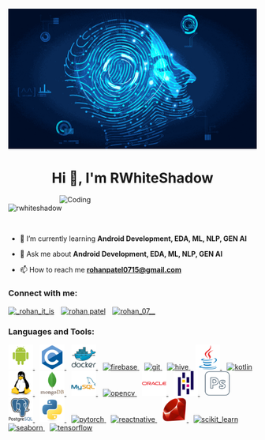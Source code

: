 [![MasterHead](https://github.com/Rohan0715/MasterHead/blob/main/poster1.gif)](https://github.com/Rohan0715/MasterHead/blob/main/poster1.gif)
<h1 align="center">Hi 👋, I'm RWhiteShadow</h1>

<img align="right" alt="Coding" width="400" src="https://github.com/Rohan0715/MasterHead/blob/main/Poster2.gif" />

<p align="left"> <img src="https://komarev.com/ghpvc/?username=rwhiteshadow&label=Profile%20views&color=0e75b6&style=flat" alt="rwhiteshadow" /> </p>

<p align="left"> <a href="https://twitter.com/" target="blank"><img src="https://img.shields.io/twitter/follow/?logo=twitter&style=for-the-badge" alt="" /></a> </p>

- 🌱 I’m currently learning **Android Development, EDA, ML, NLP, GEN AI**

- 💬 Ask me about **Android Development, EDA, ML, NLP, GEN AI**

- 📫 How to reach me **rohanpatel0715@gmail.com**

<h3 align="left">Connect with me:</h3>
<p align="left">
<a href="https://instagram.com/_rohan_it_is" target="blank" style="margin-right: 10px;"><img align="center" src="https://raw.githubusercontent.com/rahuldkjain/github-profile-readme-generator/master/src/images/icons/Social/instagram.svg" alt="_rohan_it_is" height="35" width="45" /></a>
<a href="https://www.hackerrank.com/rohanpatel" target="blank" style="margin-right: 10px;"><img align="center" src="https://raw.githubusercontent.com/rahuldkjain/github-profile-readme-generator/master/src/images/icons/Social/hackerrank.svg" alt="rohan patel" height="35" width="45" /></a>
<a href="https://www.leetcode.com/rohan_07__" target="blank"><img align="center" src="https://raw.githubusercontent.com/rahuldkjain/github-profile-readme-generator/master/src/images/icons/Social/leet-code.svg" alt="rohan_07__" height="35" width="45" /></a>
</p>

<h3 align="left">Languages and Tools:</h3>
<p align="left">
<a href="https://developer.android.com" target="_blank" rel="noreferrer" style="margin-right: 10px;"> <img src="https://raw.githubusercontent.com/devicons/devicon/master/icons/android/android-original-wordmark.svg" alt="android" width="50" height="50"/> </a>
<a href="https://www.cprogramming.com/" target="_blank" rel="noreferrer" style="margin-right: 10px;"> <img src="https://raw.githubusercontent.com/devicons/devicon/master/icons/c/c-original.svg" alt="c" width="50" height="50"/> </a>
<a href="https://www.docker.com/" target="_blank" rel="noreferrer" style="margin-right: 10px;"> <img src="https://raw.githubusercontent.com/devicons/devicon/master/icons/docker/docker-original-wordmark.svg" alt="docker" width="50" height="50"/> </a>
<a href="https://firebase.google.com/" target="_blank" rel="noreferrer" style="margin-right: 10px;"> <img src="https://www.vectorlogo.zone/logos/firebase/firebase-icon.svg" alt="firebase" width="50" height="50"/> </a>
<a href="https://git-scm.com/" target="_blank" rel="noreferrer" style="margin-right: 10px;"> <img src="https://www.vectorlogo.zone/logos/git-scm/git-scm-icon.svg" alt="git" width="50" height="50"/> </a>
<a href="https://hive.apache.org/" target="_blank" rel="noreferrer" style="margin-right: 10px;"> <img src="https://www.vectorlogo.zone/logos/apache_hive/apache_hive-icon.svg" alt="hive" width="50" height="50"/> </a>
<a href="https://www.java.com" target="_blank" rel="noreferrer" style="margin-right: 10px;"> <img src="https://raw.githubusercontent.com/devicons/devicon/master/icons/java/java-original.svg" alt="java" width="50" height="50"/> </a>
<a href="https://kotlinlang.org" target="_blank" rel="noreferrer" style="margin-right: 10px;"> <img src="https://www.vectorlogo.zone/logos/kotlinlang/kotlinlang-icon.svg" alt="kotlin" width="50" height="50"/> </a>
<a href="https://www.linux.org/" target="_blank" rel="noreferrer" style="margin-right: 10px;"> <img src="https://raw.githubusercontent.com/devicons/devicon/master/icons/linux/linux-original.svg" alt="linux" width="50" height="50"/> </a>
<a href="https://www.mongodb.com/" target="_blank" rel="noreferrer" style="margin-right: 10px;"> <img src="https://raw.githubusercontent.com/devicons/devicon/master/icons/mongodb/mongodb-original-wordmark.svg" alt="mongodb" width="50" height="50"/> </a>
<a href="https://www.mysql.com/" target="_blank" rel="noreferrer" style="margin-right: 10px;"> <img src="https://raw.githubusercontent.com/devicons/devicon/master/icons/mysql/mysql-original-wordmark.svg" alt="mysql" width="50" height="50"/> </a>
<a href="https://opencv.org/" target="_blank" rel="noreferrer" style="margin-right: 10px;"> <img src="https://www.vectorlogo.zone/logos/opencv/opencv-icon.svg" alt="opencv" width="50" height="50"/> </a>
<a href="https://www.oracle.com/" target="_blank" rel="noreferrer" style="margin-right: 10px;"> <img src="https://raw.githubusercontent.com/devicons/devicon/master/icons/oracle/oracle-original.svg" alt="oracle" width="50" height="50"/> </a>
<a href="https://pandas.pydata.org/" target="_blank" rel="noreferrer" style="margin-right: 10px;"> <img src="https://raw.githubusercontent.com/devicons/devicon/2ae2a900d2f041da66e950e4d48052658d850630/icons/pandas/pandas-original.svg" alt="pandas" width="50" height="50"/> </a>
<a href="https://www.photoshop.com/en" target="_blank" rel="noreferrer" style="margin-right: 10px;"> <img src="https://raw.githubusercontent.com/devicons/devicon/master/icons/photoshop/photoshop-line.svg" alt="photoshop" width="50" height="50"/> </a>
<a href="https://www.postgresql.org" target="_blank" rel="noreferrer" style="margin-right: 10px;"> <img src="https://raw.githubusercontent.com/devicons/devicon/master/icons/postgresql/postgresql-original-wordmark.svg" alt="postgresql" width="50" height="50"/> </a>
<a href="https://www.python.org" target="_blank" rel="noreferrer" style="margin-right: 10px;"> <img src="https://raw.githubusercontent.com/devicons/devicon/master/icons/python/python-original.svg" alt="python" width="50" height="50"/> </a>
<a href="https://pytorch.org/" target="_blank" rel="noreferrer" style="margin-right: 10px;"> <img src="https://www.vectorlogo.zone/logos/pytorch/pytorch-icon.svg" alt="pytorch" width="50" height="50"/> </a>
<a href="https://reactnative.dev/" target="_blank" rel="noreferrer" style="margin-right: 10px;"> <img src="https://reactnative.dev/img/header_logo.svg" alt="reactnative" width="50" height="50"/> </a>
<a href="https://www.ruby-lang.org/en/" target="_blank" rel="noreferrer" style="margin-right: 10px;"> <img src="https://raw.githubusercontent.com/devicons/devicon/master/icons/ruby/ruby-original.svg" alt="ruby" width="50" height="50"/> </a>
<a href="https://scikit-learn.org/" target="_blank" rel="noreferrer" style="margin-right: 10px;"> <img src="https://upload.wikimedia.org/wikipedia/commons/0/05/Scikit_learn_logo_small.svg" alt="scikit_learn" width="50" height="50"/> </a>
<a href="https://seaborn.pydata.org/" target="_blank" rel="noreferrer" style="margin-right: 10px;"> <img src="https://seaborn.pydata.org/_images/logo-mark-lightbg.svg" alt="seaborn" width="50" height="50"/> </a>
<a href="https://www.tensorflow.org" target="_blank" rel="noreferrer" style="margin-right: 10px;"> <img src="https://www.vectorlogo.zone/logos/tensorflow/tensorflow-icon.svg" alt="tensorflow" width="50" height="50"/> </a>
</p>
